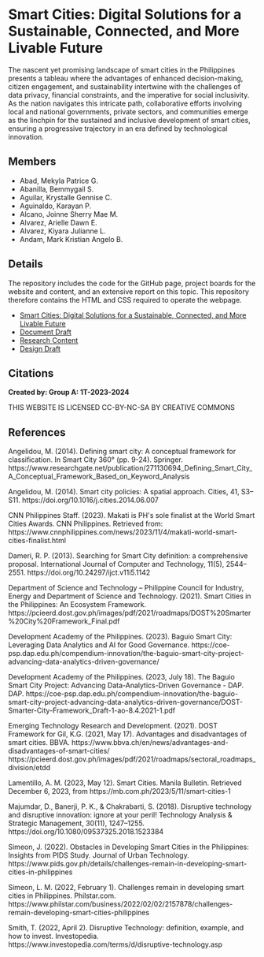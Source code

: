 <h1> Smart Cities: Digital Solutions for a Sustainable, Connected, and More Livable Future </h1>
<p>  The nascent yet promising landscape of smart cities in the Philippines presents a tableau where the advantages of enhanced decision-making, citizen engagement, and sustainability intertwine with the challenges of data privacy, financial constraints, and the imperative for social inclusivity. As the nation navigates this intricate path, collaborative efforts involving local and national governments, private sectors, and communities emerge as the linchpin for the sustained and inclusive development of smart cities, ensuring a progressive trajectory in an era defined by technological innovation. </p>

<h2> Members </h2>
  <ul>
    <li> Abad, Mekyla Patrice G. </li>
    <li> Abanilla, Bemmygail S. </li>
    <li> Aguilar, Krystalle Gennise C. </li>
    <li> Aguinaldo, Karayan P. </li>
    <li> Alcano, Joinne Sherry Mae M. </li>
    <li> Alvarez, Arielle Dawn E. </li>
    <li> Alvarez, Kiyara Julianne L.  </li>
    <li> Andam, Mark Kristian Angelo B.  </li>
  </ul>

  <h2> Details </h2>
<p> The repository includes the code for the GitHub page, project boards for the website and content, and an extensive report on this topic. This repository therefore contains the HTML and CSS required to operate the webpage.  </p>

<ul> 
   <li> <a href="mms142-groupa-2023.github.io"> Smart Cities: Digital Solutions for a Sustainable, Connected, and More Livable Future </a> </li>
<li> <a href="https://docs.google.com/document/d/1HJsIhwu9xKJ8XA508pbQ4uREgmofNFA2z7FBDtOAq5g/edit?usp=sharing](https://docs.google.com/document/d/1HJsIhwu9xKJ8XA508pbQ4uREgmofNFA2z7FBDtOAq5g/edit?usp=sharing/"> Document Draft </a>
</li>
  <li> <a href="https://docs.google.com/document/d/1vTYpY3QnzrzbnNvRvoO3uz9NALBd_reK2vB_Y_tSVMY/edit?usp=sharing"> Research Content </a> </li>
  
   <li> <a href="https://www.figma.com/file/Dbwz1IHmjSFp3TFOSsOPsb/Untitled?type=design&node-id=0%3A1&mode=design&t=8X9in2IMMoB661cA-1"> Design Draft </a> </li>
</ul>

<h2> Citations </h2>
<b> Created by: Group A: 1T-2023-2024 </b>

<p> THIS WEBSITE IS LICENSED CC-BY-NC-SA BY CREATIVE COMMONS </p>

<h2> References </h2>
<p> Angelidou, M. (2014). Defining smart city: A conceptual framework for classification. In Smart City 360° (pp. 9-24). Springer. https://www.researchgate.net/publication/271130694_Defining_Smart_City_A_Conceptual_Framework_Based_on_Keyword_Analysis </p>

<p> Angelidou, M. (2014). Smart city policies: A spatial approach. Cities, 41, S3–S11. https://doi.org/10.1016/j.cities.2014.06.007  </p> 

<p> CNN Philippines Staff. (2023). Makati is PH's sole finalist at the World Smart Cities Awards. CNN Philippines. Retrieved from: https://www.cnnphilippines.com/news/2023/11/4/makati-world-smart-cities-finalist.html

<p> Dameri, R. P. (2013). Searching for Smart City definition: a comprehensive proposal. International Journal of Computer and Technology, 11(5), 2544–2551. https://doi.org/10.24297/ijct.v11i5.1142  </p>

<p> Department of Science and Technology – Philippine Council for Industry, Energy and
Department of Science and Technology. (2021). Smart Cities in the Philippines: An Ecosystem Framework. https://pcieerd.dost.gov.ph/images/pdf/2021/roadmaps/DOST%20Smarter%20City%20Framework_Final.pdf </p>

<p> Development Academy of the Philippines. (2023). Baguio Smart City: Leveraging Data Analytics and AI for Good Governance. https://coe-psp.dap.edu.ph/compendium-innovation/the-baguio-smart-city-project-advancing-data-analytics-driven-governance/ </p>

<p> Development Academy of the Philippines. (2023, July 18). The Baguio Smart City Project: Advancing Data-Analytics-Driven Governance - DAP. DAP. https://coe-psp.dap.edu.ph/compendium-innovation/the-baguio-smart-city-project-advancing-data-analytics-driven-governance/DOST-Smarter-City-Framework_Draft-1-ao-8.4.2021-1.pdf </p>

<p> Emerging Technology Research and Development. (2021). DOST Framework for
Gil, K.G. (2021, May 17). Advantages and disadvantages of smart cities. BBVA. https://www.bbva.ch/en/news/advantages-and-disadvantages-of-smart-cities/ 
https://pcieerd.dost.gov.ph/images/pdf/2021/roadmaps/sectoral_roadmaps_division/etdd </p>

<p> Lamentillo, A. M. (2023, May 12). Smart Cities. Manila Bulletin. Retrieved December 6, 2023, from https://mb.com.ph/2023/5/11/smart-cities-1 </p>

<p> Majumdar, D., Banerji, P. K., & Chakrabarti, S. (2018). Disruptive technology and disruptive innovation: ignore at your peril! Technology Analysis & Strategic Management, 30(11), 1247–1255. https://doi.org/10.1080/09537325.2018.1523384   </p>

<p> Simeon, J. (2022). Obstacles in Developing Smart Cities in the Philippines: Insights from PIDS Study. Journal of Urban Technology. https://www.pids.gov.ph/details/challenges-remain-in-developing-smart-cities-in-philippines </p>

<p> Simeon, L. M. (2022, February 1). Challenges remain in developing smart cities in Philippines. Philstar.com. https://www.philstar.com/business/2022/02/02/2157878/challenges-remain-developing-smart-cities-philippines </p>


<p> Smith, T. (2022, April 2). Disruptive Technology: definition, example, and how to invest. Investopedia. https://www.investopedia.com/terms/d/disruptive-technology.asp </p>





